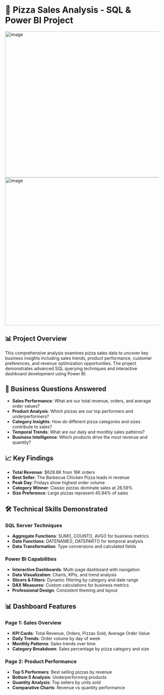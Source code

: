 # 🍕 Pizza Sales Analysis - SQL & Power BI Project
<img width="873" height="479" alt="image" src="https://github.com/user-attachments/assets/91c67cdd-d9b5-433f-8890-da5538b2e61d" />
<img width="878" height="485" alt="image" src="https://github.com/user-attachments/assets/28276f04-e3e9-4e89-bd67-94ab5f023c75" />



## 📊 Project Overview

This comprehensive analysis examines pizza sales data to uncover key business insights including sales trends, product performance, customer preferences, and revenue optimization opportunities. The project demonstrates advanced SQL querying techniques and interactive dashboard development using Power BI.

## 🎯 Business Questions Answered

- **Sales Performance**: What are our total revenue, orders, and average order values?
- **Product Analysis**: Which pizzas are our top performers and underperformers?
- **Category Insights**: How do different pizza categories and sizes contribute to sales?
- **Temporal Trends**: What are our daily and monthly sales patterns?
- **Business Intelligence**: Which products drive the most revenue and quantity?

## 📈 Key Findings

- **Total Revenue**: $628.6K from 16K orders
- **Best Seller**: The Barbecue Chicken Pizza leads in revenue
- **Peak Day**: Fridays show highest order volume
- **Category Winner**: Classic pizzas dominate sales at 26.59%
- **Size Preference**: Large pizzas represent 45.94% of sales

## 🛠️ Technical Skills Demonstrated

### SQL Server Techniques
- **Aggregate Functions**: SUM(), COUNT(), AVG() for business metrics
- **Date Functions**: DATENAME(), DATEPART() for temporal analysis
- **Data Transformation**: Type conversions and calculated fields

### Power BI Capabilities
- **Interactive Dashboards**: Multi-page dashboard with navigation
- **Data Visualization**: Charts, KPIs, and trend analysis
- **Slicers & Filters**: Dynamic filtering by category and date range
- **DAX Measures**: Custom calculations for business metrics
- **Professional Design**: Consistent theming and layout

## 📊 Dashboard Features

### Page 1: Sales Overview
- **KPI Cards**: Total Revenue, Orders, Pizzas Sold, Average Order Value
- **Daily Trends**: Order volume by day of week
- **Monthly Patterns**: Sales trends over time
- **Category Breakdown**: Sales percentage by pizza category and size

### Page 2: Product Performance
- **Top 5 Performers**: Best selling pizzas by revenue
- **Bottom 5 Analysis**: Underperforming products
- **Quantity Analysis**: Top sellers by units sold
- **Comparative Charts**: Revenue vs quantity performance


